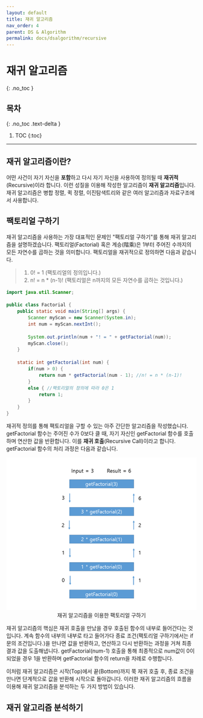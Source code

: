 ```yaml
---
layout: default
title: 재귀 알고리즘
nav_order: 4
parent: DS & Algorithm
permalink: docs/dsalgorithm/recursive
---
```


# 재귀 알고리즘   
{: .no_toc }

## 목차
{: .no_toc .text-delta }

1. TOC
    {:toc}

---

## 재귀 알고리즘이란?
어떤 사건이 자기 자신을 **포함**하고 다시 자기 자신을 사용하여 정의될 때 **재귀적**(Recursive)이라 합니다. 이런 성질을 이용해 작성한 알고리즘이 **재귀 알고리즘**입니다. 재귀 알고리즘은 병합 정렬, 퀵 정렬, 이진탐색트리와 같은 여러 알고리즘과 자료구조에서 사용합니다.

## 팩토리얼 구하기
재귀 알고리즘을 사용하는 가장 대표적인 문제인 "팩토리얼 구하기"를 통해 재귀 알고리즘을 설명하겠습니다. 팩토리얼(Factorial) 혹은 계승(階乘)은 1부터 주어진 수까지의 모든 자연수를 곱하는 것을 의미합니다. 팩토리얼을 재귀적으로 정의하면 다음과 같습니다.

>1. 0! = 1 (팩토리얼의 정의입니다.)
>2. n! = n * (n-1)! (팩토리얼은 n까지의 모든 자연수를 곱하는 것입니다.)


```java
import java.util.Scanner;

public class Factorial {
    public static void main(String[] args) {
        Scanner myScan = new Scanner(System.in);
        int num = myScan.nextInt();

        System.out.println(num + "! = " + getFactorial(num));
        myScan.close();
    }

    static int getFactorial(int num) {
        if(num > 0) {
            return num * getFactorial(num - 1); //n! = n * (n-1)!
        }
        else { //팩토리얼의 정의에 따라 0은 1
            return 1;
        }
    }
}
```

재귀적 정의를 통해 팩토리얼을 구할 수 있는 아주 간단한 알고리즘을 작성했습니다. getFactorial 함수는 주어진 수가 0보다 클 때, 자기 자신인 getFactorial 함수를 호출하며 연산한 값을 반환합니다. 이를 **재귀 호출**(Recursive Call)이라고 합니다. getFactorial 함수의 처리 과정은 다음과 같습니다.

<p align="center">
  <img src="/docs/images/Factorial.png" alt="팩토리얼 알고리즘"/><br/>
  재귀 알고리즘을 이용한 팩토리얼 구하기
</p>

재귀 알고리즘의 핵심은 재귀 호출을 만났을 경우 호출된 함수의 내부로 들어간다는 것입니다. 계속 함수의 내부의 내부로 타고 들어가다 종료 조건(팩토리얼 구하기에서는 if문의 조건입니다.)을 만나면 값을 반환하고, 연산하고 다시 반환하는 과정을 거쳐 최종 결과 값을 도출해냅니다. getFactorial(num-1) 호출을 통해 최종적으로 num값이 0이 되었을 경우 1을 반환하며 getFactorial 함수의 return을 차례로 수행합니다.

이처럼 재귀 알고리즘은 시작(Top)에서 끝(Bottom)까지 쭉 재귀 호출 후, 종료 조건을 만나면 단계적으로 값을 반환해 시작으로 돌아갑니다. 이러한 재귀 알고리즘의 흐름을 이용해 재귀 알고리즘을 분석하는 두 가지 방법이 있습니다.

## 재귀 알고리즘 분석하기